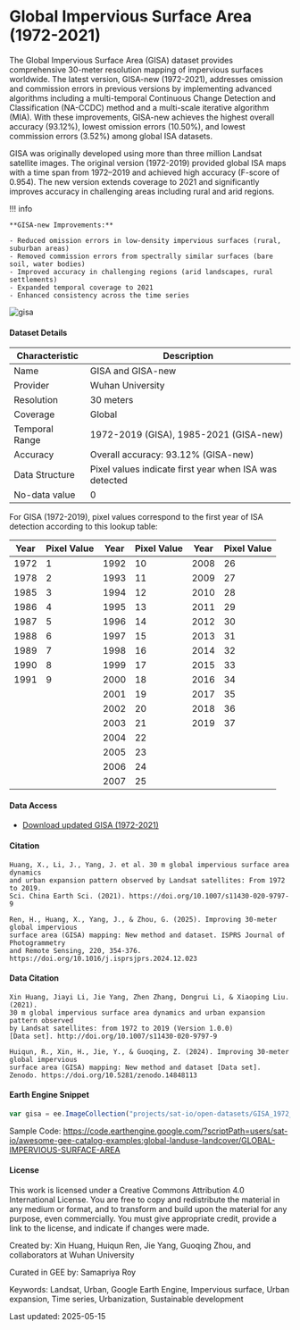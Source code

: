 # Global Impervious Surface Area (1972-2021)

The Global Impervious Surface Area (GISA) dataset provides comprehensive 30-meter resolution mapping of impervious surfaces worldwide. The latest version, GISA-new (1972-2021), addresses omission and commission errors in previous versions by implementing advanced algorithms including a multi-temporal Continuous Change Detection and Classification (NA-CCDC) method and a multi-scale iterative algorithm (MIA). With these improvements, GISA-new achieves the highest overall accuracy (93.12%), lowest omission errors (10.50%), and lowest commission errors (3.52%) among global ISA datasets.

GISA was originally developed using more than three million Landsat satellite images. The original version (1972-2019) provided global ISA maps with a time span from 1972–2019 and achieved high accuracy (F-score of 0.954). The new version extends coverage to 2021 and significantly improves accuracy in challenging areas including rural and arid regions.

!!! info

    **GISA-new Improvements:**

    - Reduced omission errors in low-density impervious surfaces (rural, suburban areas)
    - Removed commission errors from spectrally similar surfaces (bare soil, water bodies)
    - Improved accuracy in challenging regions (arid landscapes, rural settlements)
    - Expanded temporal coverage to 2021
    - Enhanced consistency across the time series

![gisa](https://user-images.githubusercontent.com/6677629/127800833-db1b8f0a-3d71-43fa-9337-0526187dd860.gif)

#### Dataset Details

| Characteristic  | Description                                                   |
|-----------------|---------------------------------------------------------------|
| Name            | GISA and GISA-new                                             |
| Provider        | Wuhan University                                              |
| Resolution      | 30 meters                                                     |
| Coverage        | Global                                                        |
| Temporal Range  | 1972-2019 (GISA), 1985-2021 (GISA-new)                        |
| Accuracy        | Overall accuracy: 93.12% (GISA-new)                           |
| Data Structure  | Pixel values indicate first year when ISA was detected        |
| No-data value   | 0                                                             |

For GISA (1972-2019), pixel values correspond to the first year of ISA detection according to this lookup table:

| Year | Pixel Value | Year | Pixel Value | Year | Pixel Value |
|------|-------------|------|-------------|------|-------------|
| 1972 | 1           | 1992 | 10          | 2008 | 26          |
| 1978 | 2           | 1993 | 11          | 2009 | 27          |
| 1985 | 3           | 1994 | 12          | 2010 | 28          |
| 1986 | 4           | 1995 | 13          | 2011 | 29          |
| 1987 | 5           | 1996 | 14          | 2012 | 30          |
| 1988 | 6           | 1997 | 15          | 2013 | 31          |
| 1989 | 7           | 1998 | 16          | 2014 | 32          |
| 1990 | 8           | 1999 | 17          | 2015 | 33          |
| 1991 | 9           | 2000 | 18          | 2016 | 34          |
|      |             | 2001 | 19          | 2017 | 35          |
|      |             | 2002 | 20          | 2018 | 36          |
|      |             | 2003 | 21          | 2019 | 37          |
|      |             | 2004 | 22          |      |             |
|      |             | 2005 | 23          |      |             |
|      |             | 2006 | 24          |      |             |
|      |             | 2007 | 25          |      |             |

#### Data Access
- [Download updated GISA (1972-2021)](https://zenodo.org/records/14848113)

#### Citation

```
Huang, X., Li, J., Yang, J. et al. 30 m global impervious surface area dynamics
and urban expansion pattern observed by Landsat satellites: From 1972 to 2019.
Sci. China Earth Sci. (2021). https://doi.org/10.1007/s11430-020-9797-9

Ren, H., Huang, X., Yang, J., & Zhou, G. (2025). Improving 30-meter global impervious
surface area (GISA) mapping: New method and dataset. ISPRS Journal of Photogrammetry
and Remote Sensing, 220, 354-376. https://doi.org/10.1016/j.isprsjprs.2024.12.023
```

#### Data Citation

```
Xin Huang, Jiayi Li, Jie Yang, Zhen Zhang, Dongrui Li, & Xiaoping Liu. (2021).
30 m global impervious surface area dynamics and urban expansion pattern observed
by Landsat satellites: from 1972 to 2019 (Version 1.0.0)
[Data set]. http://doi.org/10.1007/s11430-020-9797-9

Huiqun, R., Xin, H., Jie, Y., & Guoqing, Z. (2024). Improving 30-meter global impervious
surface area (GISA) mapping: New method and dataset [Data set].
Zenodo. https://doi.org/10.5281/zenodo.14848113
```

#### Earth Engine Snippet

```javascript
var gisa = ee.ImageCollection("projects/sat-io/open-datasets/GISA_1972_2021");
```

Sample Code: https://code.earthengine.google.com/?scriptPath=users/sat-io/awesome-gee-catalog-examples:global-landuse-landcover/GLOBAL-IMPERVIOUS-SURFACE-AREA

#### License

This work is licensed under a Creative Commons Attribution 4.0 International License. You are free to copy and redistribute the material in any medium or format, and to
transform and build upon the material for any purpose, even commercially. You must give appropriate credit, provide a link to the license, and indicate if changes were made.

Created by: Xin Huang, Huiqun Ren, Jie Yang, Guoqing Zhou, and collaborators at Wuhan University

Curated in GEE by: Samapriya Roy

Keywords: Landsat, Urban, Google Earth Engine, Impervious surface, Urban expansion, Time series, Urbanization, Sustainable development

Last updated: 2025-05-15
